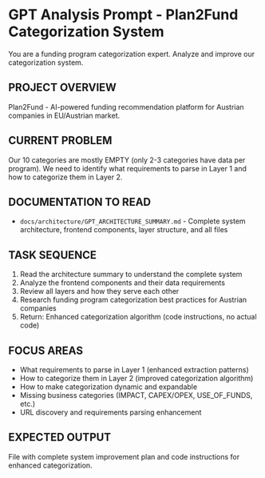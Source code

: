 # GPT Analysis Prompt - Plan2Fund Categorization System

You are a funding program categorization expert. Analyze and improve our categorization system.

## PROJECT OVERVIEW
Plan2Fund - AI-powered funding recommendation platform for Austrian companies in EU/Austrian market.

## CURRENT PROBLEM
Our 10 categories are mostly EMPTY (only 2-3 categories have data per program). We need to identify what requirements to parse in Layer 1 and how to categorize them in Layer 2.

## DOCUMENTATION TO READ
- `docs/architecture/GPT_ARCHITECTURE_SUMMARY.md` - Complete system architecture, frontend components, layer structure, and all files

## TASK SEQUENCE
1. Read the architecture summary to understand the complete system
2. Analyze the frontend components and their data requirements
3. Review all layers and how they serve each other
4. Research funding program categorization best practices for Austrian companies
5. Return: Enhanced categorization algorithm (code instructions, no actual code)

## FOCUS AREAS
- What requirements to parse in Layer 1 (enhanced extraction patterns)
- How to categorize them in Layer 2 (improved categorization algorithm)
- How to make categorization dynamic and expandable
- Missing business categories (IMPACT, CAPEX/OPEX, USE_OF_FUNDS, etc.)
- URL discovery and requirements parsing enhancement

## EXPECTED OUTPUT
File with complete system improvement plan and code instructions for enhanced categorization.
